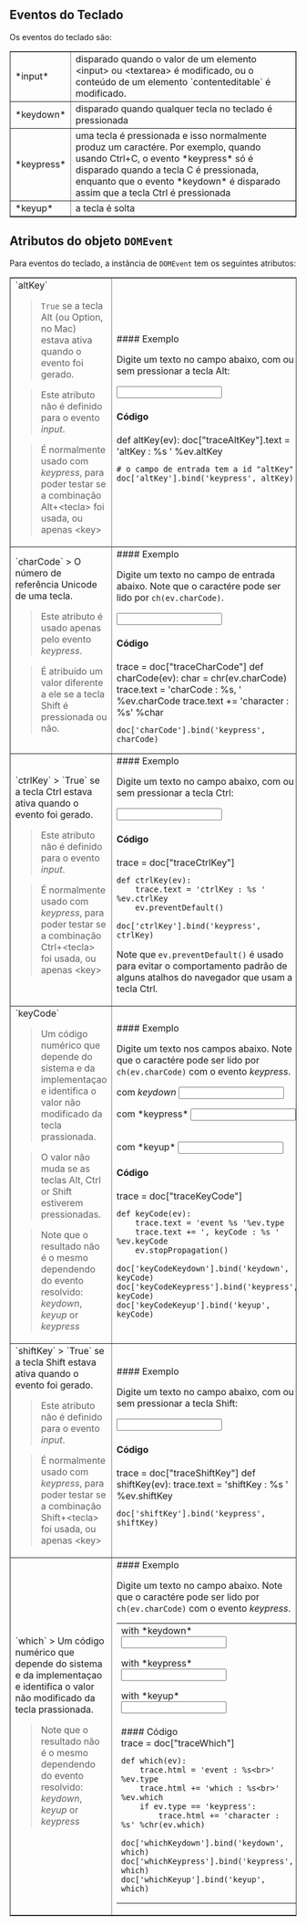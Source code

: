 Eventos do Teclado
------------------

<script type="text/python">
from browser import doc, alert
</script>

Os eventos do teclado são:

<table cellpadding=3 border=1>
<tr>
<td>*input*</td>
<td>disparado quando o valor de um elemento &lt;input&gt; ou &lt;textarea&gt; é modificado, ou o conteúdo de um elemento `contenteditable` é modificado.
</td>
</tr>

<tr><td>*keydown*</td><td>disparado quando qualquer tecla no teclado é
pressionada</td></tr>

<tr><td>*keypress*</td><td>uma tecla é pressionada e isso normalmente
produz um caractére. Por exemplo, quando usando Ctrl+C, o evento
*keypress* só é disparado quando a tecla C é pressionada, enquanto que
o evento *keydown* é disparado assim que a tecla Ctrl é
pressionada</td></tr>

<tr><td>*keyup*</td><td>a tecla é solta</td></tr>

</table>

Atributos do objeto `DOMEvent`
------------------------------

Para eventos do teclado, a instância de `DOMEvent` tem os seguintes
atributos:

<table border=1 cellpadding=5>

<tr>
<td>
`altKey`

> `True` se a tecla Alt (ou Option, no Mac) estava ativa quando o
  evento foi gerado.

> Este atributo não é definido para o evento *input*.

> É normalmente usado com *keypress*, para poder testar se a
  combinação Alt+&lt;tecla&gt; foi usada, ou apenas &lt;key&gt; 

</td>

<td>
#### Exemplo

Digite um texto no campo abaixo, com ou sem pressionar a tecla Alt:

<p><input id="altKey" value=""></input>&nbsp;<span id="traceAltKey">&nbsp;</span>

#### Código

<div id="codeAltKey">
    def altKey(ev):
        doc["traceAltKey"].text = 'altKey : %s ' %ev.altKey
        
    # o campo de entrada tem a id "altKey"
    doc['altKey'].bind('keypress', altKey)
</div>
</td>
</tr>

<td>
`charCode`
> O número de referência Unicode de uma tecla.

> Este atributo é usado apenas pelo evento *keypress*.

> É atribuído um valor diferente a ele se a tecla Shift é pressionada ou não.
</td>
<td>
#### Exemplo

Digite um texto no campo de entrada abaixo. Note que o caractére pode
ser lido por `ch(ev.charCode)`.

<input id="charCode" value=""></input>&nbsp;<span id="traceCharCode">&nbsp;</span>

#### Código

<div id="codeCharCode">
    trace = doc["traceCharCode"]
    def charCode(ev):
        char = chr(ev.charCode)
        trace.text = 'charCode : %s, ' %ev.charCode
        trace.text += 'character : %s' %char
    
    doc['charCode'].bind('keypress', charCode)
</div>
</td>

<tr>
<td>
`ctrlKey`
> `True` se a tecla Ctrl estava ativa quando o evento foi gerado.

> Este atributo não é definido para o evento *input*.

> É normalmente usado com *keypress*, para poder testar se a
  combinação Ctrl+&lt;tecla&gt; foi usada, ou apenas &lt;key&gt; 

<td>
#### Exemplo

Digite um texto no campo abaixo, com ou sem pressionar a tecla Ctrl:

<input id="ctrlKey" value=""></input>
&nbsp;<span id="traceCtrlKey">&nbsp;</span>

#### Código

<div id="codeCtrlKey">
    trace = doc["traceCtrlKey"]
    
    def ctrlKey(ev):
        trace.text = 'ctrlKey : %s ' %ev.ctrlKey
        ev.preventDefault()
    
    doc['ctrlKey'].bind('keypress', ctrlKey)
</div>

Note que `ev.preventDefault()` é usado para evitar o comportamento
padrão de alguns atalhos do navegador que usam a tecla Ctrl.

</td>
</tr>

<tr>
<td>
`keyCode`

> Um código numérico que depende do sistema e da implementaçao e
  identifica o valor não modificado da tecla prassionada.

> O valor não muda se as teclas Alt, Ctrl or Shift estiverem
  pressionadas.

> Note que o resultado não é o mesmo dependendo do evento resolvido:
  *keydown*, *keyup* or *keypress*

</td>
<td>
#### Exemplo

Digite um texto nos campos abaixo. Note que o caractére pode ser lido
por `ch(ev.charCode)` com o evento *keypress*.

com *keydown* <input id="keyCodeKeydown" value=""></input>

<p>com *keypress* <input id="keyCodeKeypress" value=""></input>
&nbsp;<span id="traceKeyCode">&nbsp;</span>

<p>com *keyup* <input id="keyCodeKeyup" value=""></input>

#### Código

<div id="codeKeyCode">
    trace = doc["traceKeyCode"]
    
    def keyCode(ev):
        trace.text = 'event %s '%ev.type
        trace.text += ', keyCode : %s ' %ev.keyCode
        ev.stopPropagation()
    
    doc['keyCodeKeydown'].bind('keydown', keyCode)
    doc['keyCodeKeypress'].bind('keypress', keyCode)
    doc['keyCodeKeyup'].bind('keyup', keyCode)
</div>

</td>
</tr>

<tr>
<td>
`shiftKey`
> `True` se a tecla Shift estava ativa quando o evento foi gerado.

> Este atributo não é definido para o evento *input*.

> É normalmente usado com *keypress*, para poder testar se a
  combinação Shift+&lt;tecla&gt; foi usada, ou apenas &lt;key&gt;

</td>
<td>
#### Exemplo

Digite um texto no campo abaixo, com ou sem pressionar a tecla Shift:

<input id="shiftKey" value=""></input>
&nbsp;<span id="traceShiftKey">&nbsp;</span>

#### Código

<div id="codeShiftKey">
    trace = doc["traceShiftKey"]
    def shiftKey(ev):
        trace.text = 'shiftKey : %s ' %ev.shiftKey

    doc['shiftKey'].bind('keypress', shiftKey)
</div>
</td>
</tr>

<tr>
<td>
`which`
> Um código numérico que depende do sistema e da implementaçao e
  identifica o valor não modificado da tecla prassionada.

> Note que o resultado não é o mesmo dependendo do evento resolvido:
  *keydown*, *keyup* or *keypress*

</td>
<td>
#### Exemplo

Digite um texto no campo abaixo. Note que o caractére pode ser lido
por `ch(ev.charCode)` com o evento *keypress*.


<table>
<tr>
<td>
with *keydown* <input id="whichKeydown"></input>

<p>with *keypress* <input id="whichKeypress"></input>

<p>with *keyup* <input id="whichKeyup"></input>

 </td>
 <td>
 <span id="traceWhich">&nbsp;</span>
 </td>
 </tr>
 <tr>
 <td colspan=2>
#### Código

 <div id="codeWhich">
    trace = doc["traceWhich"]

    def which(ev):
        trace.html = 'event : %s<br>' %ev.type
        trace.html += 'which : %s<br>' %ev.which
        if ev.type == 'keypress':
            trace.html += 'character : %s' %chr(ev.which)

    doc['whichKeydown'].bind('keydown', which)
    doc['whichKeypress'].bind('keypress', which)
    doc['whichKeyup'].bind('keyup', which)
 </div>
 </td>
 </tr>
 </table>
</td>
</tr>
</table>

<script type="text/python">
exec(doc["codeAltKey"].text)
exec(doc["codeCharCode"].text)
exec(doc["codeCtrlKey"].text)
exec(doc["codeKeyCode"].text)
exec(doc["codeShiftKey"].text)
exec(doc["codeWhich"].text)
</script>

